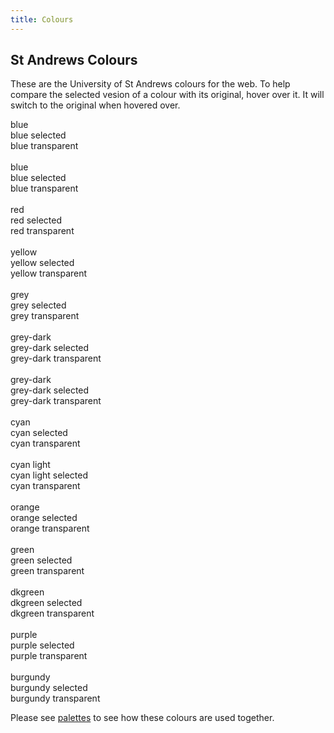 ```yaml
---
title: Colours
---
```


## St Andrews Colours

These are the University of St Andrews colours for the web. To help compare the selected vesion of a colour with its original, hover over it. It will switch to the original when hovered over.

<div class="swatch sta-blue">blue</div>
<div class="swatch sta-blue-S">blue selected</div>
<div class="bgimage"><div class="swatch sta-blue-T">blue transparent</div></div>
<br>
<div class="swatch sta-blue-light">blue</div>
<div class="swatch sta-blue-light-S">blue selected</div>
<div class="bgimage"><div class="swatch sta-blue-light-T">blue transparent</div></div>
<br>
<div class="swatch sta-red">red</div>
<div class="swatch sta-red-S">red selected</div>
<div class="bgimage"><div class="swatch sta-red-T">red transparent</div></div>
<br>
<div class="swatch sta-yellow">yellow</div>
<div class="swatch sta-yellow-S">yellow selected</div>
<div class="bgimage"><div class="swatch sta-yellow-T">yellow transparent</div></div>
<br>
<div class="swatch sta-grey">grey</div>
<div class="swatch sta-grey-S">grey selected</div>
<div class="bgimage"><div class="swatch sta-grey-T">grey transparent</div></div>
<br>
<div class="swatch sta-grey-light">grey-dark</div>
<div class="swatch sta-grey-light-S">grey-dark selected</div>
<div class="bgimage"><div class="swatch sta-grey-light-T">grey-dark transparent</div></div>
<br>
<div class="swatch sta-grey-dark">grey-dark</div>
<div class="swatch sta-grey-dark-S">grey-dark selected</div>
<div class="bgimage"><div class="swatch sta-grey-dark-T">grey-dark transparent</div></div>
<br>
<div class="swatch sta-cyan">cyan</div>
<div class="swatch sta-cyan-S">cyan selected</div>
<div class="bgimage"><div class="swatch sta-cyan-T">cyan transparent</div></div>
<br>
<div class="swatch sta-cyan-light">cyan light</div>
<div class="swatch sta-cyan-light-S">cyan light selected</div>
<div class="bgimage"><div class="swatch sta-cyan-light-T">cyan transparent</div></div>
<br>
<div class="swatch sta-orange">orange</div>
<div class="swatch sta-orange-S">orange selected</div>
<div class="bgimage"><div class="swatch sta-orange-T">orange transparent</div></div>
<br>
<div class="swatch sta-green">green</div>
<div class="swatch sta-green-S">green selected</div>
<div class="bgimage"><div class="swatch sta-green-T">green transparent</div></div>
<br>
<div class="swatch sta-dkgreen">dkgreen</div>
<div class="swatch sta-dkgreen-S">dkgreen selected</div>
<div class="bgimage"><div class="swatch sta-dkgreen-T">dkgreen transparent</div></div>
<br>
<div class="swatch sta-purple">purple</div>
<div class="swatch sta-purple-S">purple selected</div>
<div class="bgimage"><div class="swatch sta-purple-T">purple transparent</div></div>
<br>
<div class="swatch sta-burgundy">burgundy</div>
<div class="swatch sta-burgundy-S">burgundy selected</div>
<div class="bgimage"><div class="swatch sta-burgundy-T">burgundy transparent</div></div>

Please see [palettes](palettes.html) to see how these colours are used together.
